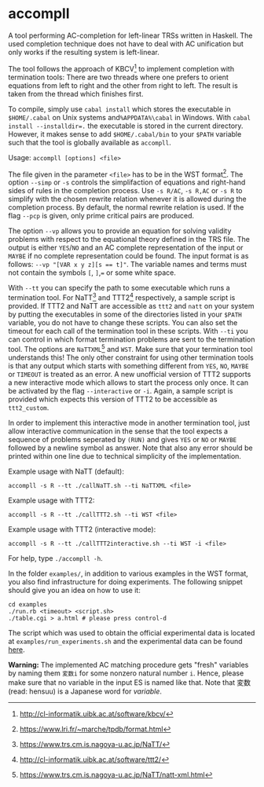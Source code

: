 # accompll

A tool performing AC-completion for left-linear TRSs written in Haskell. The used completion
technique does not have to deal with AC unification but only works if the resulting system is
left-linear.

The tool follows the approach of KBCV[^1] to implement completion with termination tools:
There are two threads where one prefers to orient equations from left to right and the other
from right to left. The result is taken from the thread which finishes first.

To compile, simply use `cabal install` which stores the executable in `$HOME/.cabal` on Unix systems
and`%APPDATA%\cabal` in Windows. With `cabal install --installdir=.` the executable is stored in the
current directory. However, it makes sense to add `$HOME/.cabal/bin` to your `$PATH` variable such
that the tool is globally available as `accompll`. 

Usage: `accompll [options] <file>`

The file given in the parameter  `<file>` has to be in the WST format[^2].
The option `--simp` or `-s` controls the
simplifaction of equations and right-hand sides of rules in the completion process. Use `-s R/AC`,
`-s R,AC` or `-s R` to simplify with the chosen rewrite relation whenever it is allowed during
the completion process. By default, the normal rewrite relation is used. If the flag `--pcp`
is given, only prime critical pairs are produced.

The option `--vp` allows you to provide an equation for solving validity problems
with respect to the equational theory defined in the TRS file. The output is either `YES`/`NO`
and an AC complete representation of the input or `MAYBE` if no complete representation could be
found. The input format is as follows: `--vp "[VAR x y z][s == t]"`. The variable names and terms
must not contain the symbols `[`, `]`,`=` or some white space.

With `--tt` you can specify the path to some executable which runs a termination tool.
For NaTT[^3] and TTT2[^4] respectively, a sample script is provided. If TTT2 and NaTT are accessible
as `ttt2` and `natt` on your system by putting the executables in some of the directories
listed in your `$PATH` variable, you do not have to change these scripts.
You can also set the timeout for each call of the
termination tool in these scripts. With `--ti` you can control in which format termination problems
are sent to the termination tool. The options are `NaTTXML`[^5] and `WST`. Make sure that your
termination tool understands this! The only other constraint for using other termination tools
is that any output which starts with something different from `YES`, `NO`, `MAYBE` or `TIMEOUT` is treated as an error. A new unofficial
version of TTT2 supports a new interactive mode which allows to start the process only once. It can
be activated by the flag `--interactive` or `-i`. Again, a sample script is provided which expects
this version of TTT2 to be accessible as `ttt2_custom`.

In order to implement this interactive mode in another termination
tool, just allow interactive communication in the sense that the tool expects a sequence of problems
seperated by `(RUN)` and gives `YES` or `NO` or `MAYBE` followed by a newline symbol as answer. Note
that also any error should be printed within one line due to technical simplicity of the
implementation.

Example usage with NaTT (default):

`accompll -s R --tt ./callNaTT.sh --ti NaTTXML <file>`

Example usage with TTT2:

`accompll -s R --tt ./callTTT2.sh --ti WST <file>`

Example usage with TTT2 (interactive mode):

`accompll -s R --tt ./callTTT2interactive.sh --ti WST -i <file>`

For help, type `./accompll -h`.

In the folder `examples/`, in addition to various examples in the WST format, you also find
infrastructure for doing experiments. The following snippet should give you an idea on how to use it:

```
cd examples
./run.rb <timeout> <script.sh>
./table.cgi > a.html # please press control-d
```

The script which was used to obtain the official experimental data is located at
`examples/run_experiments.sh` and the experimental data can be found 
[here](http://cl-informatik.uibk.ac.at/software/accompll/experiments/cade29/index.html).

**Warning:** The implemented AC matching procedure gets "fresh" variables by naming them
`変数i` for some nonzero natural number `i`. Hence, please make sure that no variable in the input ES is named
like that. Note that 変数 (read: hensuu) is a Japanese word for *variable*.

[^1]: http://cl-informatik.uibk.ac.at/software/kbcv/
[^2]: https://www.lri.fr/~marche/tpdb/format.html
[^3]: https://www.trs.cm.is.nagoya-u.ac.jp/NaTT/
[^4]: http://cl-informatik.uibk.ac.at/software/ttt2/
[^5]: https://www.trs.cm.is.nagoya-u.ac.jp/NaTT/natt-xml.html
